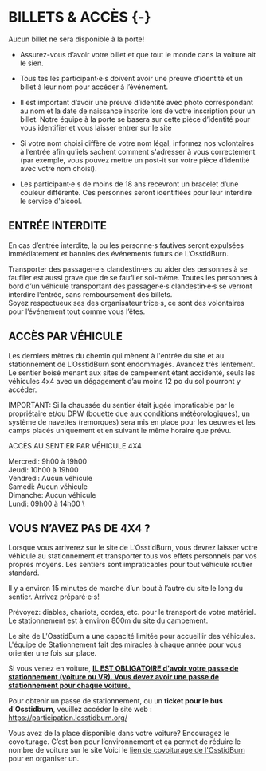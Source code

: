 # BILLETS & ACCÈS {-}

Aucun billet ne sera disponible à la porte!

* Assurez-vous d’avoir votre billet et que tout le monde dans la voiture ait le sien. 

* Tous·tes les participant·e·s doivent avoir une preuve d’identité et un billet à leur nom pour accéder à l’événement.

* Il est important d’avoir une preuve d’identité avec photo correspondant au nom et la date de naissance inscrite lors de votre inscription pour un billet. Notre équipe à la porte se basera sur cette pièce d’identité pour vous identifier et vous laisser entrer sur le site

* Si votre nom choisi diffère de votre nom légal, informez nos volontaires à l’entrée afin qu’iels sachent comment s'adresser à vous correctement (par exemple, vous pouvez mettre un post-it sur votre pièce d’identité avec votre nom choisi).

* Les participant·e·s de moins de 18 ans recevront un bracelet d’une couleur différente. Ces personnes seront identifiées pour leur interdire le service d'alcool.

<h2><span> ENTRÉE INTERDITE </span></h2> 

En cas d’entrée interdite, la ou les personne·s fautives seront expulsées immédiatement et bannies des événements futurs de L’OsstidBurn.  

Transporter des passager·e·s clandestin·e·s ou aider des personnes à se faufiler est aussi grave que de se faufiler soi-même. Toutes les personnes à bord d’un véhicule transportant des passager·e·s clandestin·e·s  se verront interdire l’entrée, sans remboursement des billets.  
Soyez respectueux·ses des organisateur·trice·s, ce sont des volontaires pour l’événement tout comme vous l’êtes.

<h2><span> ACCÈS PAR VÉHICULE </span></h2> 

Les derniers mètres du chemin qui mènent à l'entrée du site et au stationnement de L’OsstidBurn sont endommagés. Avancez très lentement. 
Le sentier boisé menant aux sites de campement étant accidenté, seuls les véhicules 4x4 avec un dégagement d’au moins 12 po du sol pourront y accéder. 

IMPORTANT: Si la chaussée du sentier était jugée impraticable par le propriétaire et/ou DPW (bouette due aux conditions météorologiques), un système de navettes (remorques) sera mis en place pour les oeuvres et les camps placés uniquement et en suivant le même horaire que prévu. 


ACCÈS AU SENTIER PAR VÉHICULE 4X4 

Mercredi: 9h00 à 19h00 \
Jeudi: 10h00 à 19h00 \
Vendredi: Aucun véhicule \
Samedi: Aucun véhicule \
Dimanche: Aucun véhicule \
Lundi: 09h00 à 14h00 \

<h2><span> VOUS N’AVEZ PAS DE 4X4 ?  </span></h2> 

Lorsque vous arriverez sur le site de L’OsstidBurn, vous devrez laisser votre véhicule au stationnement et transporter tous vos effets personnels par vos propres moyens. Les sentiers sont impraticables pour tout véhicule routier standard.
 
Il y a environ 15 minutes de marche d’un bout à l’autre du site le long du sentier. Arrivez préparé·e·s!
 
Prévoyez: diables, chariots, cordes, etc. pour  le transport de votre matériel. Le stationnement est à environ 800m du site du campement. 


Le site de L'OsstidBurn a une capacité limitée pour accueillir des véhicules. L'équipe de Stationnement fait des miracles à chaque année pour vous orienter une fois sur place.

Si vous venez en voiture,  <span style="text-decoration:underline">**IL EST OBLIGATOIRE d'avoir votre passe de stationnement (voiture ou VR). Vous devez avoir une passe de stationnement pour chaque voiture.**</span>

Pour obtenir un passe de stationnement, ou un **ticket pour le bus d'Osstidburn**, veuillez accéder le site web : https://participation.losstidburn.org/

Vous avez de la place disponible dans votre voiture? Encouragez le covoiturage.
C’est bon pour l’environnement et ça permet de réduire le nombre de voiture sur le site 
Voici le [lien de covoiturage de l'OsstidBurn](https://www.groupcarpool.com/t/qtayhw) pour en organiser un. 
 


